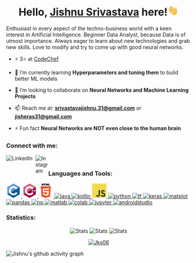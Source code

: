 <h1 align="center">Hello, <a href="https://www.linkedin.com/in/jishnu-srivastava/"> Jishnu Srivastava</a> here!<img src="https://raw.githubusercontent.com/ABSphreak/ABSphreak/master/gifs/Hi.gif" width="30px" style="max-width:100%;"></a></h1>



Enthusiast in every aspect of the techno-business world with a keen interest in Artificial Intelligence. Beginner Data Analyst, because Data is of utmost importance. Always eager to learn about new technologies and grab new skills. Love to modify and try to come up with good neural networks. 

- ⚡ 3⭐ at <a href="https://www.codechef.com/users/jks0831">CodeChef</a>

- 🌱 I’m currently learning **Hyperparameters and tuning them** to build better ML models 

- 👯 I’m looking to collaborate on **Neural Networks and Machine Learning Projects**

- 📫 Reach me at: **srivastavajishnu.31@gmail.com** or **jisheras31@gmail.com**

- ⚡ Fun fact **Neural Networks are NOT even close to the human brain**


### Connect with me:

[<img align="left" alt="LinkedIn" width="80px" src="https://github.com/melanieshi0120/melanieshi0120/blob/master/linkedin.ico" />][linkedin]
[<img align="left" alt="Instagram" width="35px" src="https://cdn2.iconfinder.com/data/icons/social-media-2285/512/1_Instagram_colored_svg_1-512.png" />][instagram]

<br />

### Languages and Tools:

<p align="left">
</a> <a href="https://www.cprogramming.com/" target="_blank"> <img src="https://raw.githubusercontent.com/devicons/devicon/master/icons/c/c-original.svg " alt="c" width="40" height="40"/> </a>
<a href="https://www.w3schools.com/cpp/" target="_blank"> <img src="https://raw.githubusercontent.com/devicons/devicon/master/icons/cplusplus/cplusplus-original.svg" alt="cplusplus" width="40" height="40"/> </a>
<a href="https://www.w3.org/html/" target="_blank"> <img src="https://raw.githubusercontent.com/devicons/devicon/master/icons/html5/html5-original-wordmark.svg" alt="html5" width="40" height="40"/> </a>
<a href="https://www.java.com/en/" target="_blank"> <img src="https://cdn.vox-cdn.com/thumbor/_AobZZDt_RVStktVR7mUZpBkovc=/0x0:640x427/1200x800/filters:focal(0x0:640x427)/cdn.vox-cdn.com/assets/1087137/java_logo_640.jpg" alt="java" width="40" height="40"/> </a>
<a href="https://kotlinlang.org/" target="_blank"> <img src="https://download.logo.wine/logo/Kotlin_(programming_language)/Kotlin_(programming_language)-Logo.wine.png" alt="kotlin" width="40" height="40"/> </a>
<a href="https://developer.mozilla.org/en-US/docs/Web/JavaScript" target="_blank"> <img src="https://raw.githubusercontent.com/devicons/devicon/master/icons/javascript/javascript-original.svg" alt="javascript" width="40" height="40"/> </a>
<a href="https://www.python.org/"> <img src="https://cdn.worldvectorlogo.com/logos/python-5.svg" alt="python" width="40" height="40"/> </a>
<a href="https://www.tensorflow.org/" target="_blank"> <img src="https://avatars.githubusercontent.com/u/15658638?s=200&v=4" alt="tf" width="40" height="40"/> </a>
<a href="https://keras.io/" target="_blank"> <img src="https://upload.wikimedia.org/wikipedia/commons/thumb/a/ae/Keras_logo.svg/1200px-Keras_logo.svg.png" alt="keras" width="40" height="40"/> </a>
<a href="https://matplotlib.org/" target="_blank"> <img src="https://matplotlib.org/_static/logo2_compressed.svg" alt="matplot" width="80" height="40"/> </a>
<a href="https://pandas.pydata.org/" target="_blank"> <img src="https://avatars.githubusercontent.com/u/21206976?s=280&v=4" alt="pandas" width="40" height="40"/> </a>
<a href="https://numpy.org/" target="_blank"> <img src="https://user-images.githubusercontent.com/50221806/86498201-a8bd8680-bd39-11ea-9d08-66b610a8dc01.png" alt="np" width="40" height="40"/> </a>
<a href="https://matlab.mathworks.com/" target="_blank"> <img src="https://camo.githubusercontent.com/64bfb64ead15f4d2fe66c1dd2b132a99b1caf1cddb77f57ad5815f9bf94a3d89/68747470733a2f2f75706c6f61642e77696b696d656469612e6f72672f77696b6970656469612f636f6d6d6f6e732f322f32312f4d61746c61625f4c6f676f2e706e67" alt="matlab" width="40" height="40"/> </a>
<a href="https://colab.research.google.com/" target="_blank"> <img src="https://camo.githubusercontent.com/ef37423c5481a1b47af928b172801c8c1e8ec73eda123fd5adfc6fbb90bdd9bb/68747470733a2f2f6c6f676f2e6c6574736b68616261722e636f6d2f696d672f3f746f6f6c3d676f6f676c655f636c6f7564" alt="colab" width="40" height="40"/> </a>
<a href="https://jupyter.org/" target="_blank"> <img src="https://jupyter.org/assets/main-logo.svg" alt="jupyter" width="40" height="40"/> </a>
<a href="https://developer.android.com/studio" target="_blank"> <img src="https://img.utdstc.com/icon/a72/4fd/a724fdd31aacfd851b13275a3b315cdec444704e2b0154d402e7df1e3eb7f0c1:200" alt="androidstudio" width="40" height="40"/> </a>


### Statistics:

<p align="center"> 
  <img align="center" width="420" src="https://github-readme-stats.vercel.app/api?username=Jks08&show_icons=true&theme=dark" alt="Stats" />
  <img align="center" width="420" src="https://github-readme-streak-stats.herokuapp.com/?user=Jks08&theme=dark" alt="Stats" />
  <img align="center" width="350" src="https://github-readme-stats.vercel.app/api/top-langs/?username=Jks08&layout=compact&theme=dark" alt="Stats">
  <p align="center"> <a href="https://github.com/ryo-ma/github-profile-trophy"><img src="https://github-profile-trophy.vercel.app/?username=Jks08" alt="Jks08" /></a> </p>
</p>

![Jishnu's github activity graph](https://activity-graph.herokuapp.com/graph?username=jks08&theme=react-dark)

[instagram]: https://www.instagram.com/jks0831/
[linkedin]: https://www.linkedin.com/in/jishnu-srivastava
